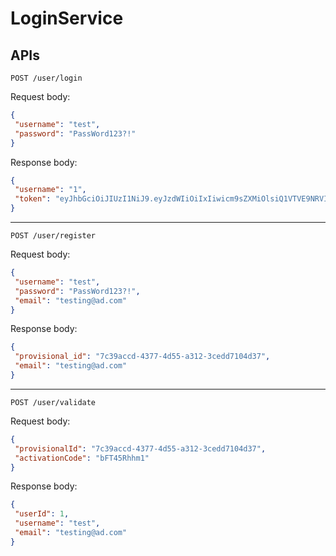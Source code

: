 # LoginService

## APIs

`POST /user/login`

Request body:

 ```json
{
  "username": "test",
  "password": "PassWord123?!"
}
 ```

Response body:

 ```json
{
  "username": "1",
  "token": "eyJhbGciOiJIUzI1NiJ9.eyJzdWIiOiIxIiwicm9sZXMiOlsiQ1VTVE9NRVIiXSwiaWF0IjoxNjUzMDY0MTM3LCJleHAiOjE2NTMwNjc3Mzd9.r_YUT-vypxzVxgqZPMhVK_JXmq55XVYXk2KgUtuSHMw"
}
```

---

`POST /user/register`

Request body:

 ```json
{
  "username": "test",
  "password": "PassWord123?!",
  "email": "testing@ad.com"
}
 ```

Response body:

 ```json
{
  "provisional_id": "7c39accd-4377-4d55-a312-3cedd7104d37",
  "email": "testing@ad.com"
}
```

---

`POST /user/validate`

Request body:

 ```json
{
  "provisionalId": "7c39accd-4377-4d55-a312-3cedd7104d37",
  "activationCode": "bFT45Rhhm1"
}
 ```

Response body:

 ```json
{
  "userId": 1,
  "username": "test",
  "email": "testing@ad.com"
}
```